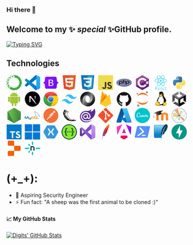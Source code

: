 ### Hi there 👋

## Welcome to my ✨ _special_ ✨GitHub profile.
[![Typing SVG](https://readme-typing-svg.herokuapp.com?font=Algerian&weight=450&pause=1000&color=CA1010&center=true&width=435&lines=Precaution+is+better+than+cure.;Your+security+needs+Security+%F0%9F%94%90)](https://git.io/typing-svg)

## Technologies
<div>
    <img src="https://github.com/devicons/devicon/blob/master/icons/anaconda/anaconda-original.svg" title="Anaconda" alt="anaconda" width="40" height="40"/>&nbsp;
   <img src="https://github.com/devicons/devicon/blob/master/icons/vscode/vscode-original.svg" title="PHP" alt="sf" width="40" height="40"/>&nbsp;
  <img src="https://github.com/devicons/devicon/blob/master/icons/bootstrap/bootstrap-original.svg" title="PHP" alt="sf" width="40" height="40"/>&nbsp;
       <img src="https://github.com/devicons/devicon/blob/master/icons/html5/html5-original.svg" title="HTML" alt="HTML" width="40" height="40"/>&nbsp;
  <img src="https://github.com/devicons/devicon/blob/master/icons/css3/css3-original.svg" title="CSS" alt="css" width="40" height="40"/>&nbsp;
      <img src="https://github.com/devicons/devicon/blob/master/icons/javascript/javascript-original.svg" title="JS" alt="js" width="40" height="40"/>&nbsp;
  <img src="https://github.com/devicons/devicon/blob/master/icons/php/php-original.svg" title="PHP" alt="sf" width="40" height="40"/>&nbsp;
  <img src="https://github.com/devicons/devicon/blob/master/icons/csharp/csharp-original.svg" title="Csharp" alt="C#" width="40" height="40"/>&nbsp;
  <img src="https://github.com/devicons/devicon/blob/master/icons/react/react-original-wordmark.svg" title="React" alt="React" width="40" height="40"/>&nbsp;
  <img src="https://github.com/devicons/devicon/blob/master/icons/python/python-original.svg" title="Python" alt="Python" width="40" height="40"/>&nbsp;
  <img src="https://github.com/devicons/devicon/blob/master/icons/android/android-original.svg" title="android" alt="androids" width="40" height="40"/>&nbsp;
           <img src="https://github.com/devicons/devicon/blob/master/icons/nextjs/nextjs-original.svg" title="nextjs" alt="nextjs" width="40" height="40"/>&nbsp;
      <img src="https://github.com/devicons/devicon/blob/master/icons/chrome/chrome-original.svg" title="chrome" alt="chrome" width="40" height="40"/>&nbsp;
       <img src="https://github.com/devicons/devicon/blob/master/icons/tailwindcss/tailwindcss-original.svg" title="tailwindcss" alt="tailwindcss" width="40" height="40"/>&nbsp;
      <img src="https://github.com/devicons/devicon/blob/master/icons/json/json-original.svg" title="json" alt="json" width="40" height="40"/>&nbsp;
      <img src="https://github.com/devicons/devicon/blob/master/icons/firebase/firebase-original.svg" title="firebase" alt="firebase" width="40" height="40"/>&nbsp;
<img src="https://github.com/devicons/devicon/blob/master/icons/github/github-original.svg" title="Github" alt="Github" width="40" height="40"/>&nbsp;
      <img src="https://github.com/devicons/devicon/blob/master/icons/jupyter/jupyter-original.svg" title="jupyter" alt="jupyter" width="40" height="40"/>&nbsp;
      <img src="https://github.com/devicons/devicon/blob/master/icons/linux/linux-original.svg" title="linux" alt="linux" width="40" height="40"/>&nbsp;
  <img src="https://github.com/devicons/devicon/blob/master/icons/unity/unity-original.svg" title="Unity" alt="unity" width="40" height="40"/>&nbsp;
  <img src="https://github.com/devicons/devicon/blob/master/icons/nodejs/nodejs-original.svg" title="Node" alt="Node" width="40" height="40"/>&nbsp;
  <img src="https://github.com/devicons/devicon/blob/master/icons/mysql/mysql-original-wordmark.svg" title="Mysql" alt="Mysql" width="40" height="40"/>&nbsp;
    <img src="https://github.com/devicons/devicon/blob/master/icons/postman/postman-original.svg" title="postman" alt="postman" width="40" height="40"/>&nbsp;
  <img src="https://github.com/devicons/devicon/blob/master/icons/flask/flask-original.svg" title="Flask" alt="Flask" width="40" height="40"/>&nbsp;
      <img src="https://github.com/devicons/devicon/blob/master/icons/blazor/blazor-original.svg" title="blazor" alt="blazor" width="40" height="40"/>&nbsp;
  <img src="https://github.com/devicons/devicon/blob/master/icons/git/git-original.svg" title="R" alt="R" width="40" height="40"/>&nbsp;
  <img src="https://github.com/devicons/devicon/blob/master/icons/azure/azure-original.svg" title="Azure" alt="Azure" width="40" height="40"/>&nbsp;
  <img src="https://github.com/devicons/devicon/blob/master/icons/canva/canva-original.svg" title="Canva" alt="canva" width="40" height="40"/>&nbsp;
      <img src="https://github.com/devicons/devicon/blob/master/icons/moodle/moodle-original.svg" title="moodle" alt="moodle" width="40" height="40"/>&nbsp;
      <img src="https://github.com/devicons/devicon/blob/master/icons/matplotlib/matplotlib-original.svg" title="matplotlib" alt="matplotlib" width="40" height="40"/>&nbsp;
       <img src="https://github.com/devicons/devicon/blob/master/icons/typescript/typescript-original.svg" title="typescript" alt="typescript" width="40" height="40"/>&nbsp;
      <img src="https://github.com/devicons/devicon/blob/master/icons/windows11/windows11-original.svg" title="windows" alt="windows" width="40" height="40"/>&nbsp;
    <img src="https://github.com/devicons/devicon/blob/master/icons/xamarin/xamarin-original.svg" title="xamarin" alt="xamarin" width="40" height="40"/>&nbsp;
        <img src="https://github.com/devicons/devicon/blob/master/icons/swagger/swagger-original.svg" title="swagger" alt="swagger" width="40" height="40"/>&nbsp;
     <img src="https://github.com/devicons/devicon/blob/master/icons/visualstudio/visualstudio-original.svg" title="visual stuio 2022" alt="vs" width="40" height="40"/>&nbsp;
           <img src="https://github.com/devicons/devicon/blob/master/icons/apache/apache-original.svg" title="apache" alt="apache" width="40" height="40"/>&nbsp;
     <img src="https://github.com/devicons/devicon/blob/master/icons/angular/angular-original.svg" title="angular" alt="angular" width="40" height="40"/>&nbsp;
       <img src="https://github.com/devicons/devicon/blob/master/icons/powershell/powershell-original.svg" title="powershell" alt="ps" width="40" height="40"/>&nbsp;
           <img src="https://github.com/devicons/devicon/blob/master/icons/sqlite/sqlite-original.svg" title="sqlite" alt="sqlite" width="40" height="40"/>&nbsp;
     <img src="https://github.com/devicons/devicon/blob/master/icons/fastapi/fastapi-original.svg" title="fastapi" alt="fastapi" width="40" height="40"/>&nbsp;
       <img src="https://github.com/devicons/devicon/blob/master/icons/replit/replit-original.svg" title="replit" alt="replit" width="40" height="40"/>&nbsp;
     <img src="https://github.com/devicons/devicon/blob/master/icons/netlify/netlify-original.svg" title="netlify" alt="netlify" width="40" height="40"/>&nbsp;
  <div>
    
# (+_+):

- 🌱 Aspiring Security Engineer
- ⚡ Fun fact: "A sheep was the first animal to be cloned :)"

#### &#x1f4c8; My GitHub Stats

<a href="https://github.com/digital-101">
  <img align="center" src="https://github-readme-stats.vercel.app/api?username=digital-101&show_icons=true&line_height=33&count_private=true&theme=dark" alt="Digits' GitHub Stats" />
</a>

